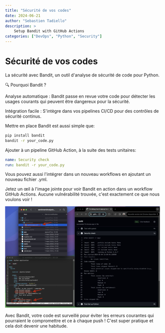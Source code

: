 ```yaml
---
title: "Sécurité de vos codes"
date: 2024-06-21
author: "Sebastien Tadiello"
description: >
    Setup Bandit with GitHub Actions
categories: ["DevOps", "Python", "Security"]
---
```

# Sécurité de vos codes

La sécurité avec Bandit, un outil d'analyse de sécurité de code pour Python.

🔍 Pourquoi Bandit ?

Analyse automatique : Bandit passe en revue votre code pour détecter les usages courants qui peuvent être dangereux pour la sécurité.

Intégration facile : S'intègre dans vos pipelines CI/CD pour des contrôles de sécurité continus.

Mettre en place Bandit est aussi simple que:

``` zsh
​pip install bandit
bandit -r your_code.py​
```

Ajouter à un pipeline GitHub Action, à la suite des tests unitaires:

``` yaml
​name: Security check​
​run: bandit -r your_code.py
```

Vous pouvez aussi l'intégrer dans un nouveau workflows en ajoutant un nouveau fichier .yml.

Jetez un œil à l'image jointe pour voir Bandit en action dans un workflow GitHub Actions. Aucune vulnérabilité trouvée, c'est exactement ce que nous voulons voir !

![image](assets/1709585808775.jfif)

Avec Bandit, votre code est surveillé pour éviter les erreurs courantes qui pourraient le compromettre et ce à chaque push ! C'est super pratique et cela doit devenir une habitude.